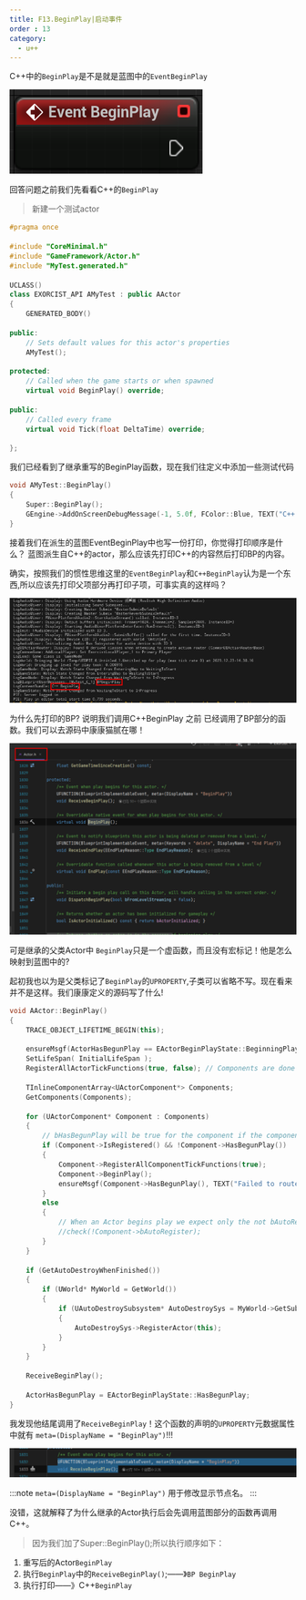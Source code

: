 ```yaml
---
title: F13.BeginPlay|启动事件
order : 13
category:
  - u++
---
```

<chatmessage avatar="../../assets/emoji/hx.png" :avatarWidth="40" >

C++中的`BeginPlay`是不是就是蓝图中的`EventBeginPlay`

</chatmessage>

![](..%2Fassets%2Fbeginplay.png)

<chatmessage avatar="../../assets/emoji/ybk.png" :avatarWidth="40" alignLeft>

回答问题之前我们先看看C++的`BeginPlay`

</chatmessage>

>新建一个测试actor

```cpp
#pragma once

#include "CoreMinimal.h"
#include "GameFramework/Actor.h"
#include "MyTest.generated.h"

UCLASS()
class EXORCIST_API AMyTest : public AActor
{
	GENERATED_BODY()

public:
	// Sets default values for this actor's properties
	AMyTest();

protected:
	// Called when the game starts or when spawned
	virtual void BeginPlay() override;

public:
	// Called every frame
	virtual void Tick(float DeltaTime) override;
		
};
```
<chatmessage avatar="../../assets/emoji/bqb (2).png" :avatarWidth="40" alignLeft>
我们已经看到了继承重写的BeginPlay函数，现在我们往定义中添加一些测试代码
</chatmessage>

```cpp
void AMyTest::BeginPlay()
{
	Super::BeginPlay();
	GEngine->AddOnScreenDebugMessage(-1, 5.0f, FColor::Blue, TEXT("C++ BeginPlay"));
}
```
<chatmessage avatar="../../assets/emoji/bqb (2).png" :avatarWidth="40" alignLeft>
接着我们在派生的蓝图EventBeginPlay中也写一份打印，你觉得打印顺序是什么？
</chatmessage>

<chatmessage avatar="../../assets/emoji/hx.png" :avatarWidth="40" >
蓝图派生自C++的actor，那么应该先打印C++的内容然后打印BP的内容。
</chatmessage>

<chatmessage avatar="../../assets/emoji/bqb (2).png" :avatarWidth="40" alignLeft>

确实，按照我们的惯性思维这里的`EventBeginPlay`和`C++BeginPlay`认为是一个东西,所以应该先打印父项部分再打印子项，可事实真的这样吗？

</chatmessage>

![](..%2Fassets%2Fbpfirst.png)

<chatmessage avatar="../../assets/emoji/hx.png" :avatarWidth="40" >
为什么先打印的BP?
</chatmessage>

<chatmessage avatar="../../assets/emoji/bqb (2).png" :avatarWidth="40" alignLeft>
说明我们调用C++BeginPlay 之前 已经调用了BP部分的函数。我们可以去源码中康康猫腻在哪！
</chatmessage>

![](..%2Fassets%2Factorbeginplay.png)


<chatmessage avatar="../../assets/emoji/hx.png" :avatarWidth="40" >

可是继承的父类Actor中 `BeginPlay`只是一个虚函数，而且没有宏标记！他是怎么映射到蓝图中的?

</chatmessage>


<chatmessage avatar="../../assets/emoji/bqb (2).png" :avatarWidth="40" alignLeft>

起初我也以为是父类标记了`BeginPlay`的`UPROPERTY`,子类可以省略不写。现在看来并不是这样。我们康康定义的源码写了什么!

</chatmessage>

```cpp
void AActor::BeginPlay()
{
	TRACE_OBJECT_LIFETIME_BEGIN(this);

	ensureMsgf(ActorHasBegunPlay == EActorBeginPlayState::BeginningPlay, TEXT("BeginPlay was called on actor %s which was in state %d"), *GetPathName(), (int32)ActorHasBegunPlay);
	SetLifeSpan( InitialLifeSpan );
	RegisterAllActorTickFunctions(true, false); // Components are done below.

	TInlineComponentArray<UActorComponent*> Components;
	GetComponents(Components);

	for (UActorComponent* Component : Components)
	{
		// bHasBegunPlay will be true for the component if the component was renamed and moved to a new outer during initialization
		if (Component->IsRegistered() && !Component->HasBegunPlay())
		{
			Component->RegisterAllComponentTickFunctions(true);
			Component->BeginPlay();
			ensureMsgf(Component->HasBegunPlay(), TEXT("Failed to route BeginPlay (%s)"), *Component->GetFullName());
		}
		else
		{
			// When an Actor begins play we expect only the not bAutoRegister false components to not be registered
			//check(!Component->bAutoRegister);
		}
	}

	if (GetAutoDestroyWhenFinished())
	{
		if (UWorld* MyWorld = GetWorld())
		{
			if (UAutoDestroySubsystem* AutoDestroySys = MyWorld->GetSubsystem<UAutoDestroySubsystem>())
			{
				AutoDestroySys->RegisterActor(this);
			}			
		}
	}

	ReceiveBeginPlay();

	ActorHasBegunPlay = EActorBeginPlayState::HasBegunPlay;
}
```

<chatmessage avatar="../../assets/emoji/bqb (3).png" :avatarWidth="40" >

我发现他结尾调用了`ReceiveBeginPlay`！这个函数的声明的`UPROPERTY`元数据属性中就有 `meta=(DisplayName = "BeginPlay")`!!!

</chatmessage>


![](..%2Fassets%2Feventbegin.png)


:::note
`meta=(DisplayName = "BeginPlay")`
用于修改显示节点名。
:::


<chatmessage avatar="../../assets/emoji/bqb (2).png" :avatarWidth="40" alignLeft>
没错，这就解释了为什么继承的Actor执行后会先调用蓝图部分的函数再调用C++。
</chatmessage>


>因为我们加了Super::BeginPlay();所以执行顺序如下：
1. 重写后的Actor`BeginPlay`
2. 执行`BeginPlay`中的`ReceiveBeginPlay()`;——》`BP BeginPlay`
3. 执行打印——》C++`BeginPlay`

